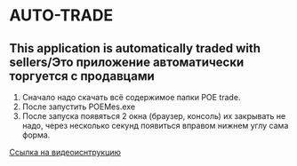 # AUTO-TRADE
This application is automatically traded with sellers/Это приложение автоматически торгуется с продавцами
---
1) Сначало надо скачать всё содержимое папки POE trade.
2) После запустить POEMes.exe
3) После запуска появяться 2 окна (браузер, консоль) их закрывать не надо, через несколько секунд появиться вправом нижнем углу сама форма.

[Ссылка на видеоиснтрукцию](https://youtu.be/tNoFd7MJtTU)
